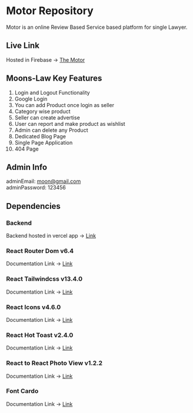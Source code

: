 # Motor Repository

Motor is an online Review Based Service based platform for single Lawyer.

## Live Link
Hosted in Firebase -> [The Motor](https://motor-221b3.web.app/)

## Moons-Law Key Features

1. Login and Logout Functionality<br />
2. Google Login<br />
3. You can add Product once login as seller<br />
4. Category wise product<br/>
5. Seller can create advertise<br />
6. User can report and make product as wishlist<br />
7. Admin can delete any Product<br />
8. Dedicated Blog Page<br />
9. Single Page Application<br />
10. 404 Page<br/>

## Admin Info

adminEmail: moon@gmail.com <br />
adminPassword: 123456 <br />

## Dependencies

### Backend
Backend hosted in vercel app -> [Link](https://vercel.com/)

### React Router Dom v6.4 
Documentation Link -> [Link](https://reactrouter.com/en/main/start/overview)

### React Tailwindcss v13.4.0
Documentation Link -> [Link](https://tailwindcss.com/)

### React Icons v4.6.0
Documentation Link -> [Link](https://react-icons.github.io/react-icons)

### React Hot Toast v2.4.0
Documentation Link -> [Link](https://react-hot-toast.com/)

### React to React Photo View v1.2.2
Documentation Link -> [Link](https://www.npmjs.com/package/react-to-pdf)

### Font Cardo
Documentation Link -> [Link](https://fonts.google.com/)


